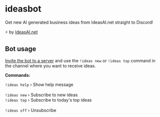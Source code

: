# ideasbot

Get new AI generated business ideas from IdeasAI.net straight to Discord!

⚡ by [IdeasAI.net](https://ideasai.net)

## Bot usage
[Invite the bot to a server](https://discordapp.com/api/oauth2/authorize?client_id=752593414071255202&scope=bot&permissions=6144) and use the `!ideas new` or `!ideas top` command in the channel where you want to receive ideas.

**Commands:**

`!ideas help` › Show help message<br><br>
`!ideas new` › Subscribe to new ideas<br>
`!ideas top` › Subscribe to today's top ideas<br><br>
`!ideas off` › Unsubscribe
